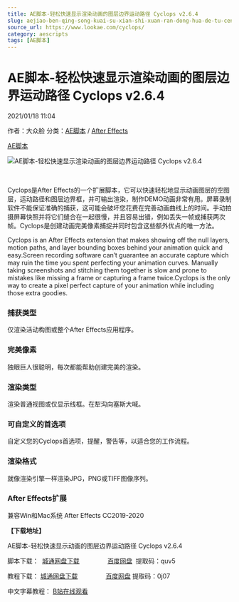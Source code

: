 ```yaml
---
title: AE脚本-轻松快速显示渲染动画的图层边界运动路径 Cyclops v2.6.4
slug: aejiao-ben-qing-song-kuai-su-xian-shi-xuan-ran-dong-hua-de-tu-ceng-bian-jie-yun-dong-lu-jing-cyclops-v2-6-4
source_url: https://www.lookae.com/cyclops/
category: aescripts
tags: [AE脚本]
---
```

# AE脚本-轻松快速显示渲染动画的图层边界运动路径 Cyclops v2.6.4

2021/01/18 11:04

作者：大众脸
分类：[AE脚本](https://www.lookae.com/after-effects/aescripts/) / [After Effects](https://www.lookae.com/after-effects/)

[AE脚本](https://www.lookae.com/tag/ae%e8%84%9a%e6%9c%ac/)

![AE脚本-轻松快速显示渲染动画的图层边界运动路径 Cyclops v2.6.4](https://www.lookae.com/wp-content/uploads/2021/01/Cyclops.jpg "AE脚本-轻松快速显示渲染动画的图层边界运动路径 Cyclops v2.6.4-LookAE.com")

[﻿﻿﻿](https://cloud.video.taobao.com//play/u/705956171/p/1/e/6/t/1/295491961572.mp4)

Cyclops是After Effects的一个扩展脚本，它可以快速轻松地显示动画图层的空图层，运动路径和图层边界框，并可输出渲染，制作DEMO动画非常有用。屏幕录制软件不能保证准确的捕获，这可能会破坏您花费在完善动画曲线上的时间。手动拍摄屏幕快照并将它们缝合在一起很慢，并且容易出错，例如丢失一帧或捕获两次帧。Cyclops是创建动画完美像素捕捉并同时包含这些额外优点的唯一方法。

Cyclops is an After Effects extension that makes showing off the null layers, motion paths, and layer bounding boxes behind your animation quick and easy.Screen recording software can’t guarantee an accurate capture which may ruin the time you spent perfecting your animation curves. Manually taking screenshots and stitching them together is slow and prone to mistakes like missing a frame or capturing a frame twice.Cyclops is the only way to create a pixel perfect capture of your animation while including those extra goodies.

### 捕获类型

仅渲染活动构图或整个After Effects应用程序。

### 完美像素

独眼巨人很聪明，每次都能帮助创建完美的渲染。

### 渲染类型

渲染普通视图或仅显示线框。在犁沟向塞斯大喊。

### 可自定义的首选项

自定义您的Cyclops首选项，提醒，警告等，以适合您的工作流程。

### 渲染格式

就像渲染引擎一样渲染JPG，PNG或TIFF图像序列。

### After Effects扩展

兼容Win和Mac系统 After Effects CC2019-2020

**【下载地址】**

AE脚本-轻松快速显示动画的图层边界运动路径 Cyclops v2.6.4

脚本下载：  [城通网盘下载](https://089u.com/file/680462-479494606)                [百度网盘](https://pan.baidu.com/s/1-dD-6ZBVxT1EYdBqsSQNtA)  提取码：quv5

教程下载： [城通网盘下载](https://089u.com/file/680462-479522479)                [百度网盘](https://pan.baidu.com/s/1nnnxaZMwcnb7F98tHZNhbQ) 提取码：0j07

中文字幕教程： [B站在线观看](https://www.bilibili.com/video/BV1ny4y1H7aV?p=2)
